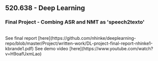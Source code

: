 ## 520.638 - Deep Learning
### Final Project - Combing ASR and NMT as 'speech2texto'
<br>
See final report [here](https://github.com/nhinke/deeplearning-repo/blob/master/Project/written-work/DL-project-final-report-nhinke1-kbrande1.pdf)
See demo video [here](https://www.youtube.com/watch?v=H9oafUxmLao)
